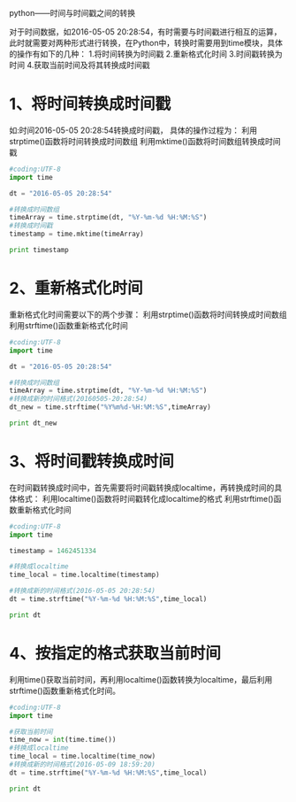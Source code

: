 python——时间与时间戳之间的转换

对于时间数据，如2016-05-05 20:28:54，有时需要与时间戳进行相互的运算，此时就需要对两种形式进行转换，在Python中，转换时需要用到time模块，具体的操作有如下的几种：
1.将时间转换为时间戳
2.重新格式化时间
3.时间戳转换为时间
4.获取当前时间及将其转换成时间戳

# 1、将时间转换成时间戳
如:时间2016-05-05 20:28:54转换成时间戳，
具体的操作过程为：
利用strptime()函数将时间转换成时间数组
利用mktime()函数将时间数组转换成时间戳
```python
#coding:UTF-8
import time

dt = "2016-05-05 20:28:54"

#转换成时间数组
timeArray = time.strptime(dt, "%Y-%m-%d %H:%M:%S")
#转换成时间戳
timestamp = time.mktime(timeArray)

print timestamp
```

# 2、重新格式化时间
重新格式化时间需要以下的两个步骤：
利用strptime()函数将时间转换成时间数组
利用strftime()函数重新格式化时间
```python
#coding:UTF-8
import time

dt = "2016-05-05 20:28:54"

#转换成时间数组
timeArray = time.strptime(dt, "%Y-%m-%d %H:%M:%S")
#转换成新的时间格式(20160505-20:28:54)
dt_new = time.strftime("%Y%m%d-%H:%M:%S",timeArray)

print dt_new
```

# 3、将时间戳转换成时间
在时间戳转换成时间中，首先需要将时间戳转换成localtime，再转换成时间的具体格式：
利用localtime()函数将时间戳转化成localtime的格式
利用strftime()函数重新格式化时间
```python
#coding:UTF-8
import time

timestamp = 1462451334

#转换成localtime
time_local = time.localtime(timestamp)

#转换成新的时间格式(2016-05-05 20:28:54)
dt = time.strftime("%Y-%m-%d %H:%M:%S",time_local)

print dt
```

# 4、按指定的格式获取当前时间
利用time()获取当前时间，再利用localtime()函数转换为localtime，最后利用strftime()函数重新格式化时间。
```python
#coding:UTF-8
import time

#获取当前时间
time_now = int(time.time())
#转换成localtime
time_local = time.localtime(time_now)
#转换成新的时间格式(2016-05-09 18:59:20)
dt = time.strftime("%Y-%m-%d %H:%M:%S",time_local)

print dt
```
